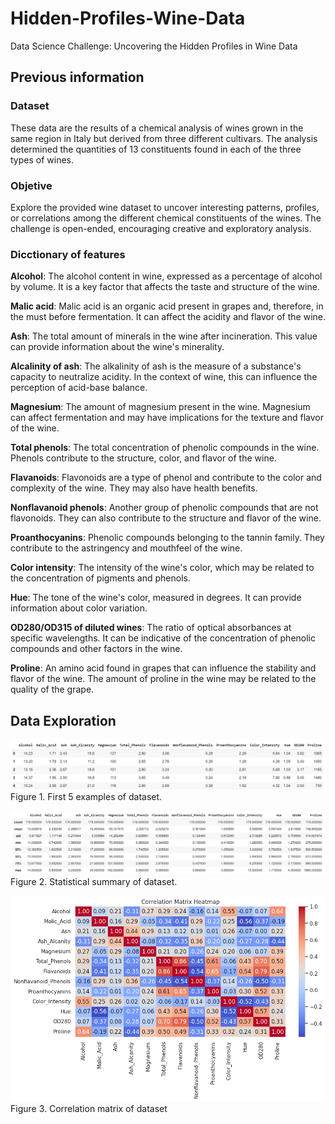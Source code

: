 # Hidden-Profiles-Wine-Data
Data Science Challenge: Uncovering the Hidden Profiles in Wine Data

## Previous information

### Dataset

These data are the results of a chemical analysis of wines grown in the same region in Italy but derived from three different cultivars. The analysis determined the quantities of 13 constituents found in each of the three types of wines.

### Objetive

Explore the provided wine dataset to uncover interesting patterns, profiles, or correlations among the different chemical constituents of the wines. The challenge is open-ended, encouraging creative and exploratory analysis.

### Dicctionary of features

**Alcohol**: The alcohol content in wine, expressed as a percentage of alcohol by volume. It is a key factor that affects the taste and structure of the wine.

**Malic acid**: Malic acid is an organic acid present in grapes and, therefore, in the must before fermentation. It can affect the acidity and flavor of the wine.

**Ash**: The total amount of minerals in the wine after incineration. This value can provide information about the wine's minerality.

**Alcalinity of ash**: The alkalinity of ash is the measure of a substance's capacity to neutralize acidity. In the context of wine, this can influence the perception of acid-base balance.

**Magnesium**: The amount of magnesium present in the wine. Magnesium can affect fermentation and may have implications for the texture and flavor of the wine.

**Total phenols**: The total concentration of phenolic compounds in the wine. Phenols contribute to the structure, color, and flavor of the wine.

**Flavanoids**: Flavonoids are a type of phenol and contribute to the color and complexity of the wine. They may also have health benefits.

**Nonflavanoid phenols**: Another group of phenolic compounds that are not flavonoids. They can also contribute to the structure and flavor of the wine.

**Proanthocyanins**: Phenolic compounds belonging to the tannin family. They contribute to the astringency and mouthfeel of the wine.

**Color intensity**: The intensity of the wine's color, which may be related to the concentration of pigments and phenols.

**Hue**: The tone of the wine's color, measured in degrees. It can provide information about color variation.

**OD280/OD315 of diluted wines**: The ratio of optical absorbances at specific wavelengths. It can be indicative of the concentration of phenolic compounds and other factors in the wine.

**Proline**: An amino acid found in grapes that can influence the stability and flavor of the wine. The amount of proline in the wine may be related to the quality of the grape.

## Data Exploration

![First 5 examples of dataset](./images/df_head.png)
Figure 1. First 5 examples of dataset.

![Statistical Summary](./images/statistical_summary.png)
Figure 2. Statistical summary of dataset.

![Correlation Matrix](./images/correlation_matrix.png)
Figure 3. Correlation matrix of dataset